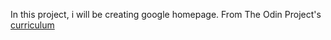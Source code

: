 In this project, i will be creating google homepage.
From The Odin Project's [curriculum](http://www.theodinproject.com/courses/web-development-101/lessons/html-css)